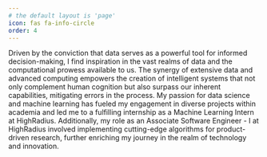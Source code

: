 ```yaml
---
# the default layout is 'page'
icon: fas fa-info-circle
order: 4
---
```


Driven by the conviction that data serves as a powerful tool for informed decision-making, I find inspiration in the vast realms of data and the computational prowess available to us. The synergy of extensive data and advanced computing empowers the creation of intelligent systems that not only complement human cognition but also surpass our inherent capabilities, mitigating errors in the process. My passion for data science and machine learning has fueled my engagement in diverse projects within academia and led me to a fulfilling internship as a Machine Learning Intern at HighRadius. Additionally, my role as an Associate Software Engineer - I at HighRadius involved implementing cutting-edge algorithms for product-driven research, further enriching my journey in the realm of technology and innovation.
